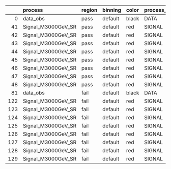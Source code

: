 |     | process            | region   | binning   | color   | process_type   |   scale | variation   | source_filename                                             | source_histname    | alias              | title          |   combine_idx |    lnN |   shapes | syst_type   | direction   | variation_alias   |
|----:|:-------------------|:---------|:----------|:--------|:---------------|--------:|:------------|:------------------------------------------------------------|:-------------------|:-------------------|:---------------|--------------:|-------:|---------:|:------------|:------------|:------------------|
|   0 | data_obs           | pass     | default   | black   | DATA           |       1 | nominal     | ./histograms_for_2DAlphabet_v0/EaDM_Cosmics_Bkg_SR.root     | hpass              | Cosmics_Bkg_SR     | Cosmics_Bkg_SR |           nan | nan    |      nan | nan         | nan         | nan               |
|  41 | Signal_M3000GeV_SR | pass     | default   | red     | SIGNAL         |       1 | lumi        | ./histograms_for_2DAlphabet_v0/EaDM_Signal_M3000GeV_SR.root | hpass              | Signal_M3000GeV_SR | DM signal      |           nan |   1.05 |      nan | lnN         | nan         | nan               |
|  42 | Signal_M3000GeV_SR | pass     | default   | red     | SIGNAL         |       1 | RNN         | ./histograms_for_2DAlphabet_v0/EaDM_Signal_M3000GeV_SR.root | hpass_RNNsyst_up   | Signal_M3000GeV_SR | DM signal      |           nan | nan    |        1 | shapes      | Up          | RNNsyst           |
|  43 | Signal_M3000GeV_SR | pass     | default   | red     | SIGNAL         |       1 | RNN         | ./histograms_for_2DAlphabet_v0/EaDM_Signal_M3000GeV_SR.root | hpass_RNNsyst_down | Signal_M3000GeV_SR | DM signal      |           nan | nan    |        1 | shapes      | Down        | RNNsyst           |
|  44 | Signal_M3000GeV_SR | pass     | default   | red     | SIGNAL         |       1 | pT          | ./histograms_for_2DAlphabet_v0/EaDM_Signal_M3000GeV_SR.root | hpass_pTsyst_up    | Signal_M3000GeV_SR | DM signal      |           nan | nan    |        1 | shapes      | Up          | pTsyst            |
|  45 | Signal_M3000GeV_SR | pass     | default   | red     | SIGNAL         |       1 | pT          | ./histograms_for_2DAlphabet_v0/EaDM_Signal_M3000GeV_SR.root | hpass_pTsyst_down  | Signal_M3000GeV_SR | DM signal      |           nan | nan    |        1 | shapes      | Down        | pTsyst            |
|  46 | Signal_M3000GeV_SR | pass     | default   | red     | SIGNAL         |       1 | t0          | ./histograms_for_2DAlphabet_v0/EaDM_Signal_M3000GeV_SR.root | hpass_t0syst_up    | Signal_M3000GeV_SR | DM signal      |           nan | nan    |        1 | shapes      | Up          | t0syst            |
|  47 | Signal_M3000GeV_SR | pass     | default   | red     | SIGNAL         |       1 | t0          | ./histograms_for_2DAlphabet_v0/EaDM_Signal_M3000GeV_SR.root | hpass_t0syst_down  | Signal_M3000GeV_SR | DM signal      |           nan | nan    |        1 | shapes      | Down        | t0syst            |
|  48 | Signal_M3000GeV_SR | pass     | default   | red     | SIGNAL         |       1 | nominal     | ./histograms_for_2DAlphabet_v0/EaDM_Signal_M3000GeV_SR.root | hpass              | Signal_M3000GeV_SR | DM signal      |           nan | nan    |      nan | nan         | nan         | nan               |
|  81 | data_obs           | fail     | default   | black   | DATA           |       1 | nominal     | ./histograms_for_2DAlphabet_v0/EaDM_Cosmics_Bkg_SR.root     | hfail              | Cosmics_Bkg_SR     | Cosmics_Bkg_SR |           nan | nan    |      nan | nan         | nan         | nan               |
| 122 | Signal_M3000GeV_SR | fail     | default   | red     | SIGNAL         |       1 | lumi        | ./histograms_for_2DAlphabet_v0/EaDM_Signal_M3000GeV_SR.root | hfail              | Signal_M3000GeV_SR | DM signal      |           nan |   1.05 |      nan | lnN         | nan         | nan               |
| 123 | Signal_M3000GeV_SR | fail     | default   | red     | SIGNAL         |       1 | RNN         | ./histograms_for_2DAlphabet_v0/EaDM_Signal_M3000GeV_SR.root | hfail_RNNsyst_up   | Signal_M3000GeV_SR | DM signal      |           nan | nan    |        1 | shapes      | Up          | RNNsyst           |
| 124 | Signal_M3000GeV_SR | fail     | default   | red     | SIGNAL         |       1 | RNN         | ./histograms_for_2DAlphabet_v0/EaDM_Signal_M3000GeV_SR.root | hfail_RNNsyst_down | Signal_M3000GeV_SR | DM signal      |           nan | nan    |        1 | shapes      | Down        | RNNsyst           |
| 125 | Signal_M3000GeV_SR | fail     | default   | red     | SIGNAL         |       1 | pT          | ./histograms_for_2DAlphabet_v0/EaDM_Signal_M3000GeV_SR.root | hfail_pTsyst_up    | Signal_M3000GeV_SR | DM signal      |           nan | nan    |        1 | shapes      | Up          | pTsyst            |
| 126 | Signal_M3000GeV_SR | fail     | default   | red     | SIGNAL         |       1 | pT          | ./histograms_for_2DAlphabet_v0/EaDM_Signal_M3000GeV_SR.root | hfail_pTsyst_down  | Signal_M3000GeV_SR | DM signal      |           nan | nan    |        1 | shapes      | Down        | pTsyst            |
| 127 | Signal_M3000GeV_SR | fail     | default   | red     | SIGNAL         |       1 | t0          | ./histograms_for_2DAlphabet_v0/EaDM_Signal_M3000GeV_SR.root | hfail_t0syst_up    | Signal_M3000GeV_SR | DM signal      |           nan | nan    |        1 | shapes      | Up          | t0syst            |
| 128 | Signal_M3000GeV_SR | fail     | default   | red     | SIGNAL         |       1 | t0          | ./histograms_for_2DAlphabet_v0/EaDM_Signal_M3000GeV_SR.root | hfail_t0syst_down  | Signal_M3000GeV_SR | DM signal      |           nan | nan    |        1 | shapes      | Down        | t0syst            |
| 129 | Signal_M3000GeV_SR | fail     | default   | red     | SIGNAL         |       1 | nominal     | ./histograms_for_2DAlphabet_v0/EaDM_Signal_M3000GeV_SR.root | hfail              | Signal_M3000GeV_SR | DM signal      |           nan | nan    |      nan | nan         | nan         | nan               |